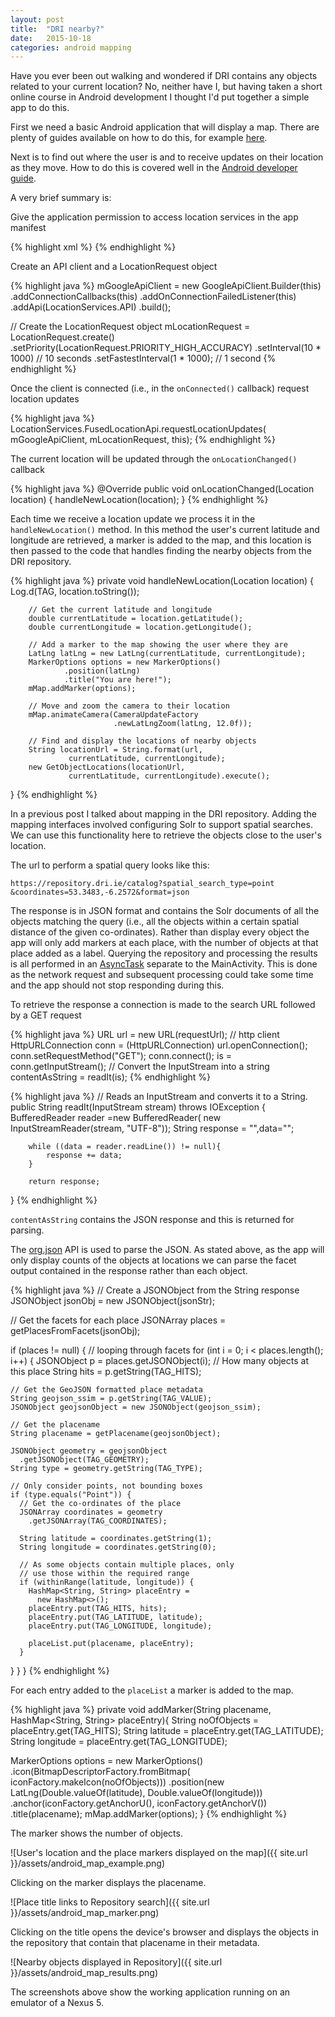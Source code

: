 ```yaml
---
layout: post
title:  "DRI nearby?"
date:   2015-10-18
categories: android mapping
---
```


Have you ever been out walking and wondered if DRI contains any objects related to your current location?
No, neither have I, but having taken a short online course in Android development I thought I'd put together
a simple app to do this.

First we need a basic Android application that will display a map. There are plenty of guides 
available on how to do this, for example [here][android-map].

Next is to find out where the user is and to receive updates on their location
as they move. How to do this is covered well in the [Android developer guide][android-location-updates].

A very brief summary is:

Give the application permission to access location services in the app manifest

{% highlight xml %}
<uses-permission 
    android:name="android.permission.ACCESS_FINE_LOCATION"/>
{% endhighlight %}

Create an API client and a LocationRequest object

{% highlight java %}
mGoogleApiClient = new GoogleApiClient.Builder(this)
                .addConnectionCallbacks(this)
                .addOnConnectionFailedListener(this)
                .addApi(LocationServices.API)
                .build();

// Create the LocationRequest object
mLocationRequest = LocationRequest.create()
               .setPriority(LocationRequest.PRIORITY_HIGH_ACCURACY)
               .setInterval(10 * 1000) // 10 seconds
               .setFastestInterval(1 * 1000); // 1 second
{% endhighlight %}

Once the client is connected (i.e., in the ```onConnected()``` callback) request location updates

{% highlight java %}
LocationServices.FusedLocationApi.requestLocationUpdates(
            mGoogleApiClient, mLocationRequest, this);
{% endhighlight %}

The current location will be updated through the ```onLocationChanged()``` callback

{% highlight java %}
@Override
public void onLocationChanged(Location location) {
     handleNewLocation(location);
}
{% endhighlight %}

Each time we receive a location update we process it in the ```handleNewLocation()``` method. In this method
the user's current latitude and longitude are retrieved, a marker is added to the map, and this location
is then passed to the code that handles finding the nearby objects from the DRI repository.

{% highlight java %}
private void handleNewLocation(Location location) {
        Log.d(TAG, location.toString());

        // Get the current latitude and longitude
        double currentLatitude = location.getLatitude();
        double currentLongitude = location.getLongitude();

        // Add a marker to the map showing the user where they are
        LatLng latLng = new LatLng(currentLatitude, currentLongitude);
        MarkerOptions options = new MarkerOptions()
                .position(latLng)
                .title("You are here!");
        mMap.addMarker(options);

        // Move and zoom the camera to their location
        mMap.animateCamera(CameraUpdateFactory
                           .newLatLngZoom(latLng, 12.0f));

        // Find and display the locations of nearby objects
        String locationUrl = String.format(url, 
                 currentLatitude, currentLongitude);
        new GetObjectLocations(locationUrl, 
                 currentLatitude, currentLongitude).execute();
}
{% endhighlight %}

In a previous post I talked about mapping in the DRI repository. Adding the mapping interfaces involved configuring Solr
to support spatial searches. We can use this functionality here to retrieve the objects close to the user's location.

The url to perform a spatial query looks like this:

```
https://repository.dri.ie/catalog?spatial_search_type=point
&coordinates=53.3483,-6.2572&format=json
```

The response is in JSON format and contains the Solr documents of all the objects matching the query (i.e., all the objects
within a certain spatial distance of the given co-ordinates). Rather than display every object the app will only add
markers at each place, with the number of objects at that place added as a label. Querying the repository and processing
the results is all performed in an [AsyncTask][android-async] separate to the MainActivity. This is done as the network request
and subsequent processing could take some time and the app should not stop responding during this.

To retrieve the response a connection is made to the search URL followed by a GET request

{% highlight java %}
URL url = new URL(requestUrl);
// http client
HttpURLConnection conn = (HttpURLConnection) url.openConnection();
conn.setRequestMethod("GET");
conn.connect();
is = conn.getInputStream();
// Convert the InputStream into a string
contentAsString = readIt(is);
{% endhighlight %}

{% highlight java %}
// Reads an InputStream and converts it to a String.
    public String readIt(InputStream stream) 
      throws IOException {
        BufferedReader reader =new BufferedReader(
            new InputStreamReader(stream, "UTF-8"));
        String response = "",data="";

        while ((data = reader.readLine()) != null){
            response += data;
        }

        return response;
}
{% endhighlight %}

```contentAsString``` contains the JSON response and this is returned for parsing.

The [org.json][android-json] API is used to parse the JSON. As stated above, as the app will
only display counts of the objects at locations we can parse the facet output contained in the response
rather than each object.

{% highlight java %}
// Create a JSONObject from the String response
JSONObject jsonObj = new JSONObject(jsonStr);

// Get the facets for each place
JSONArray places = getPlacesFromFacets(jsonObj);

if (places != null) {
  // looping through facets
  for (int i = 0; i < places.length(); i++) {
    JSONObject p = places.getJSONObject(i);
    // How many objects at this place
    String hits = p.getString(TAG_HITS);
        
    // Get the GeoJSON formatted place metadata
    String geojson_ssim = p.getString(TAG_VALUE);
    JSONObject geojsonObject = new JSONObject(geojson_ssim);

    // Get the placename
    String placename = getPlacename(geojsonObject);

    JSONObject geometry = geojsonObject
      .getJSONObject(TAG_GEOMETRY);
    String type = geometry.getString(TAG_TYPE);

    // Only consider points, not bounding boxes
    if (type.equals("Point")) {
      // Get the co-ordinates of the place
      JSONArray coordinates = geometry
        .getJSONArray(TAG_COORDINATES);

      String latitude = coordinates.getString(1);
      String longitude = coordinates.getString(0);

      // As some objects contain multiple places, only
      // use those within the required range
      if (withinRange(latitude, longitude)) {
        HashMap<String, String> placeEntry = 
          new HashMap<>();
        placeEntry.put(TAG_HITS, hits);
        placeEntry.put(TAG_LATITUDE, latitude);
        placeEntry.put(TAG_LONGITUDE, longitude);

        placeList.put(placename, placeEntry);
      }
  }
}
}
{% endhighlight %}

For each entry added to the ```placeList``` a marker is added to the map.

{% highlight java %}
private void addMarker(String placename, HashMap<String, String> placeEntry){
  String noOfObjects = placeEntry.get(TAG_HITS);
  String latitude = placeEntry.get(TAG_LATITUDE);
  String longitude = placeEntry.get(TAG_LONGITUDE);

  MarkerOptions options = new MarkerOptions()
             .icon(BitmapDescriptorFactory.fromBitmap(
                       iconFactory.makeIcon(noOfObjects)))
             .position(new LatLng(Double.valueOf(latitude),
                       Double.valueOf(longitude)))
             .anchor(iconFactory.getAnchorU(), 
                     iconFactory.getAnchorV())
             .title(placename);
  mMap.addMarker(options);
}
{% endhighlight %}

The marker shows the number of objects. 

![User's location and the place markers displayed on the map]({{ site.url }}/assets/android_map_example.png)

Clicking on the marker displays the placename.

![Place title links to Repository search]({{ site.url }}/assets/android_map_marker.png)

Clicking on the title opens the device's browser and displays the objects in the repository that contain that placename in their metadata.

![Nearby objects displayed in Repository]({{ site.url }}/assets/android_map_results.png)

The screenshots above show the working application running on an emulator of a Nexus 5.

[android-map]:                https://developers.google.com/maps/documentation/android-api/start
[android-location-updates]:   http://developer.android.com/training/location/receive-location-updates.html
[android-json]:               http://developer.android.com/reference/org/json/package-summary.html
[android-async]:              http://developer.android.com/guide/components/processes-and-threads.html#AsyncTask
